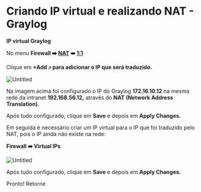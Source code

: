 # Criando IP virtual e realizando NAT - Graylog

**IP virtual Graylog**

No menu  **Firewall ➡️ [NAT](http://192.168.56.10/firewall_nat.php) ➡️ [1:1](http://192.168.56.10/firewall_nat_1to1.php)**

Clique em **+Add ⤴️ para adicionar o IP que será traduzido.** 

![Untitled](Criando%20IP%20virtual%20e%20realizando%20NAT%20-%20Graylog%208fa28b93d7f6405cb702880ce6804f07/Untitled.png)

Na imagem acima foi configurado o IP do Graylog **172.16.10.12** na mesma rede da intranet **192.168.56.12,** através do **NAT (Network Address Translation).** 

Após tudo configurado, clique em **Save** e depois em **Apply Changes.** 

Em seguida é necessário criar um IP virtual para o IP que foi traduzido pelo NAT, pois o IP ainda não existe na rede:

**Firewall ➡️ Virtual IPs**

![Untitled](Criando%20IP%20virtual%20e%20realizando%20NAT%20-%20Graylog%208fa28b93d7f6405cb702880ce6804f07/Untitled%201.png)

Após tudo configurado, clique em **Save** e depois em **Apply Changes.** 

Pronto! Retorne